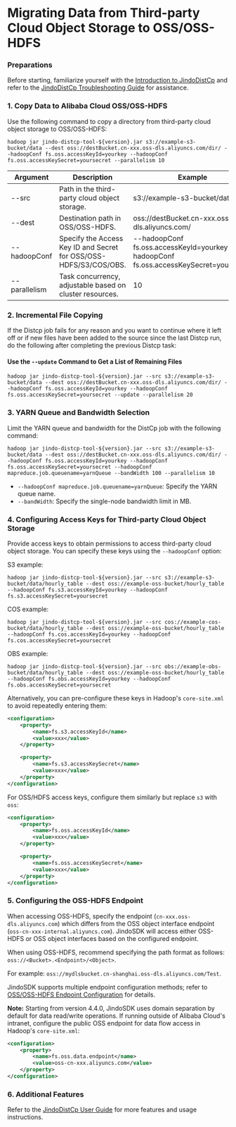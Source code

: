 # Migrating Data from Third-party Cloud Object Storage to OSS/OSS-HDFS

### Preparations
Before starting, familiarize yourself with the [Introduction to JindoDistCp](jindodistcp_quickstart.md) and refer to the [JindoDistCp Troubleshooting Guide](jindodistcp_faq.md) for assistance.

### 1. Copy Data to Alibaba Cloud OSS/OSS-HDFS

Use the following command to copy a directory from third-party cloud object storage to OSS/OSS-HDFS:

```shell
hadoop jar jindo-distcp-tool-${version}.jar s3://example-s3-bucket/data --dest oss://destBucket.cn-xxx.oss-dls.aliyuncs.com/dir/ --hadoopConf fs.oss.accessKeyId=yourkey --hadoopConf fs.oss.accessKeySecret=yoursecret --parallelism 10
```

| Argument | Description | Example |
| --- | --- | --- |
| --src | Path in the third-party cloud object storage. | s3://example-s3-bucket/data/ |
| --dest | Destination path in OSS/OSS-HDFS. | oss://destBucket.cn-xxx.oss-dls.aliyuncs.com/ |
| --hadoopConf | Specify the Access Key ID and Secret for OSS/OSS-HDFS/S3/COS/OBS. | --hadoopConf fs.oss.accessKeyId=yourkey --hadoopConf fs.oss.accessKeySecret=yoursecret |
| --parallelism | Task concurrency, adjustable based on cluster resources. | 10 |

### 2. Incremental File Copying

If the Distcp job fails for any reason and you want to continue where it left off or if new files have been added to the source since the last Distcp run, do the following after completing the previous Distcp task:

#### Use the `--update` Command to Get a List of Remaining Files

```shell
hadoop jar jindo-distcp-tool-${version}.jar --src s3://example-s3-bucket/data --dest oss://destBucket.cn-xxx.oss-dls.aliyuncs.com/dir/ --hadoopConf fs.oss.accessKeyId=yourkey --hadoopConf fs.oss.accessKeySecret=yoursecret --update --parallelism 20
```

### 3. YARN Queue and Bandwidth Selection

Limit the YARN queue and bandwidth for the DistCp job with the following command:

```shell
hadoop jar jindo-distcp-tool-${version}.jar --src s3://example-s3-bucket/data --dest oss://destBucket.cn-xxx.oss-dls.aliyuncs.com/dir/ --hadoopConf fs.oss.accessKeyId=yourkey --hadoopConf fs.oss.accessKeySecret=yoursecret --hadoopConf mapreduce.job.queuename=yarnQueue --bandWidth 100 --parallelism 10
```

* `--hadoopConf mapreduce.job.queuename=yarnQueue`: Specify the YARN queue name.
* `--bandWidth`: Specify the single-node bandwidth limit in MB.

### 4. Configuring Access Keys for Third-party Cloud Object Storage

Provide access keys to obtain permissions to access third-party cloud object storage. You can specify these keys using the `--hadoopConf` option:

S3 example:
```shell
hadoop jar jindo-distcp-tool-${version}.jar --src s3://example-s3-bucket/data/hourly_table --dest oss://example-oss-bucket/hourly_table --hadoopConf fs.s3.accessKeyId=yourkey --hadoopConf fs.s3.accessKeySecret=yoursecret
```

COS example:
```shell
hadoop jar jindo-distcp-tool-${version}.jar --src cos://example-cos-bucket/data/hourly_table --dest oss://example-oss-bucket/hourly_table --hadoopConf fs.cos.accessKeyId=yourkey --hadoopConf fs.cos.accessKeySecret=yoursecret
```

OBS example:
```shell
hadoop jar jindo-distcp-tool-${version}.jar --src obs://example-obs-bucket/data/hourly_table --dest oss://example-oss-bucket/hourly_table --hadoopConf fs.obs.accessKeyId=yourkey --hadoopConf fs.obs.accessKeySecret=yoursecret
```

Alternatively, you can pre-configure these keys in Hadoop's `core-site.xml` to avoid repeatedly entering them:

```xml
<configuration>
    <property>
        <name>fs.s3.accessKeyId</name>
        <value>xxx</value>
    </property>

    <property>
        <name>fs.s3.accessKeySecret</name>
        <value>xxx</value>
    </property>
</configuration>
```

For OSS/HDFS access keys, configure them similarly but replace `s3` with `oss`:

```xml
<configuration>
    <property>
        <name>fs.oss.accessKeyId</name>
        <value>xxx</value>
    </property>

    <property>
        <name>fs.oss.accessKeySecret</name>
        <value>xxx</value>
    </property>
</configuration>
```

### 5. Configuring the OSS-HDFS Endpoint

When accessing OSS-HDFS, specify the endpoint (`cn-xxx.oss-dls.aliyuncs.com`) which differs from the OSS object interface endpoint (`oss-cn-xxx-internal.aliyuncs.com`). JindoSDK will access either OSS-HDFS or OSS object interfaces based on the configured endpoint.

When using OSS-HDFS, recommend specifying the path format as follows: `oss://<Bucket>.<Endpoint>/<Object>`.

For example: `oss://mydlsbucket.cn-shanghai.oss-dls.aliyuncs.com/Test`.

JindoSDK supports multiple endpoint configuration methods; refer to [OSS/OSS-HDFS Endpoint Configuration](../jindosdk/jindosdk_endpoint_configuration.md) for details.

**Note:** Starting from version 4.4.0, JindoSDK uses domain separation by default for data read/write operations. If running outside of Alibaba Cloud's intranet, configure the public OSS endpoint for data flow access in Hadoop's `core-site.xml`:

```xml
<configuration>
    <property>
        <name>fs.oss.data.endpoint</name>
        <value>oss-cn-xxx.aliyuncs.com</value>
    </property>
</configuration>
```

### 6. Additional Features

Refer to the [JindoDistCp User Guide](jindodistcp_quickstart.md) for more features and usage instructions.